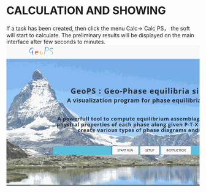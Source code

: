 # CALCULATION AND SHOWING

If a task has been created, then click the menu Calc-> Calc PS， the soft will start to calculate. The preliminary results will be displayed on the main interface after few seconds to minutes.
![](/img/Help/GeoPS_Demo.gif)
